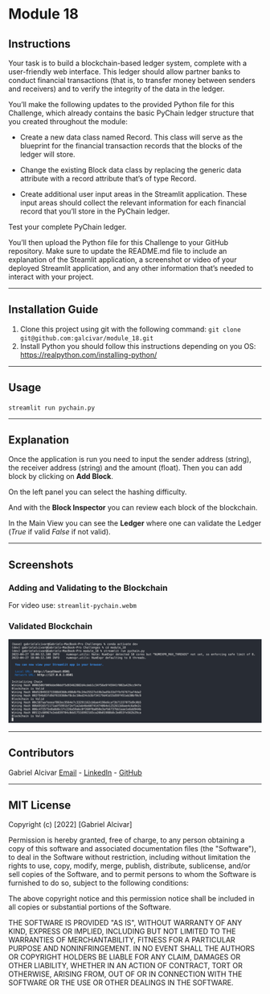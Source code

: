 # Module 18

## Instructions
Your task is to build a blockchain-based ledger system, complete with a user-friendly web interface. This ledger should allow partner banks to conduct financial transactions (that is, to transfer money between senders and receivers) and to verify the integrity of the data in the ledger.

You’ll make the following updates to the provided Python file for this Challenge, which already contains the basic PyChain ledger structure that you created throughout the module:

- Create a new data class named Record. This class will serve as the blueprint for the financial transaction records that the blocks of the ledger will store.

- Change the existing Block data class by replacing the generic data attribute with a record attribute that’s of type Record.

- Create additional user input areas in the Streamlit application. These input areas should collect the relevant information for each financial record that you’ll store in the PyChain ledger.

Test your complete PyChain ledger.

You’ll then upload the Python file for this Challenge to your GitHub repository. Make sure to update the README.md file to include an explanation of the Steamlit application, a screenshot or video of your deployed Streamlit application, and any other information that’s needed to interact with your project.

---
## Installation Guide
1. Clone this project using git with the following command: `git clone git@github.com:galcivar/module_18.git`
2. Install Python you should follow this instructions depending on you OS: https://realpython.com/installing-python/

---
## Usage
`streamlit run pychain.py`

---
## Explanation
Once the application is run you need to input the sender address (string), the receiver address (string) and the amount (float). Then you can add block by clicking on **Add Block**.

On the left panel you can select the hashing difficulty.

And with the **Block Inspector** you can review each block of the blockchain.

In the Main View you can see the **Ledger** where one can validate the Ledger (*True* if valid *False* if not valid).

---
## Screenshots
### Adding and Validating to the Blockchain
For video use: `streamlit-pychain.webm`

### Validated Blockchain
![Valid](valid-blockchain.png)

---
## Contributors
Gabriel Alcivar
[Email](mailto:galcivar@galgomedia.com) - [LinkedIn](https://www.linkedin.com/in/gabriel-alcivar-aa83a710b/) - [GitHub](https://github.com/galcivar/)

---
## MIT License

Copyright (c) [2022] [Gabriel Alcivar]

Permission is hereby granted, free of charge, to any person obtaining a copy
of this software and associated documentation files (the "Software"), to deal
in the Software without restriction, including without limitation the rights
to use, copy, modify, merge, publish, distribute, sublicense, and/or sell
copies of the Software, and to permit persons to whom the Software is
furnished to do so, subject to the following conditions:

The above copyright notice and this permission notice shall be included in all
copies or substantial portions of the Software.

THE SOFTWARE IS PROVIDED "AS IS", WITHOUT WARRANTY OF ANY KIND, EXPRESS OR
IMPLIED, INCLUDING BUT NOT LIMITED TO THE WARRANTIES OF MERCHANTABILITY,
FITNESS FOR A PARTICULAR PURPOSE AND NONINFRINGEMENT. IN NO EVENT SHALL THE
AUTHORS OR COPYRIGHT HOLDERS BE LIABLE FOR ANY CLAIM, DAMAGES OR OTHER
LIABILITY, WHETHER IN AN ACTION OF CONTRACT, TORT OR OTHERWISE, ARISING FROM,
OUT OF OR IN CONNECTION WITH THE SOFTWARE OR THE USE OR OTHER DEALINGS IN THE
SOFTWARE.
